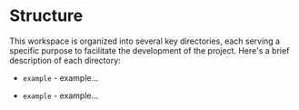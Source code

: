 # Structure
This workspace is organized into several key directories, each serving a specific purpose to facilitate the development of the project. Here's a brief description of each directory:

- `example` - example...

- `example` - example...
